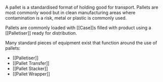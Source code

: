 A pallet is a standardised format of holding good for transport. Pallets are most commonly wood but in clean manufacturing areas where contamination is a risk, metal or plastic is commonly used.

Pallets are commonly loaded with [[Case]]s filled with product using a [[Palletiser]] ready for distribution.

Many standard pieces of equipment exist that function around the use of pallets:
- [[Palletiser]]
- [[Pallet Transfer]]
- [[Pallet Stacker]]
- [[Pallet Wrapper]]